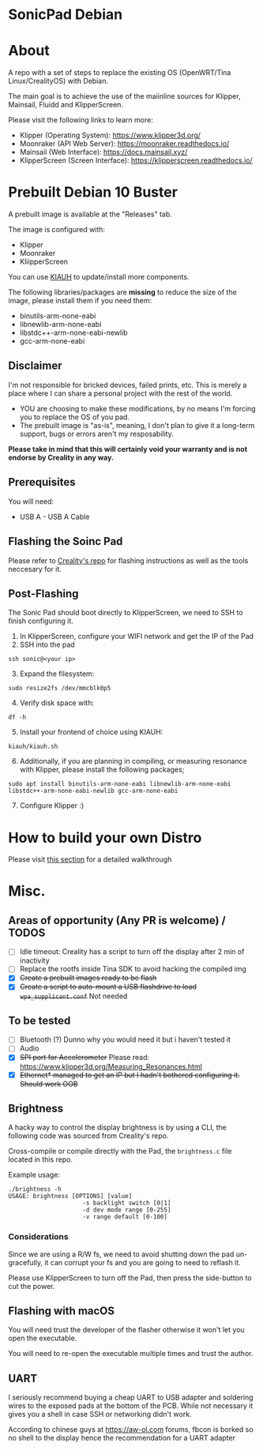 # SonicPad Debian


# About

A repo with a set of steps to replace the existing OS (OpenWRT/Tina Linux/CrealityOS) with Debian.

The main goal is to achieve the use of the maiinline sources for Klipper, Mainsail, Fluidd and KlipperScreen.

Please visit the following links to learn more:

* Klipper (Operating System): https://www.klipper3d.org/ 
* Moonraker (API Web Server): https://moonraker.readthedocs.io/ 
* Mainsail (Web Interface): https://docs.mainsail.xyz/ 
* KlipperScreen (Screen Interface): https://klipperscreen.readthedocs.io/ 

# Prebuilt Debian 10 Buster

A prebuilt image is available at the "Releases" tab.

The image is configured with:
* Klipper
* Moonraker
* KliipperScreen

You can use [KIAUH](https://github.com/th33xitus/kiauh) to update/install more components.

The following libraries/packages are **missing** to reduce the size of the image, please install them if you need them:
* binutils-arm-none-eabi   
* libnewlib-arm-none-eabi
* libstdc++-arm-none-eabi-newlib
* gcc-arm-none-eabi

## Disclaimer

I'm not responsible for bricked devices, failed prints, etc. This is merely a place where I can share a personal project with the rest of the world.
* YOU are choosing to make these modifications, by no means I'm forcing you to replace the OS of you pad.
* The prebuilt image is "as-is", meaning, I don't plan to give it a long-term support, bugs or errors aren't my resposability.

**Please take in mind that this will certainly void your warranty and is not endorse by Creality in any way.**

## Prerequisites

You will need:
* USB A - USB A Cable

## Flashing the Soinc Pad

Please refer to [Creality's repo](https://github.com/CrealityOfficial/Creality_Sonic_Pad_Firmware) for flashing instructions as well as the tools neccesary for it.

## Post-Flashing

The Sonic Pad should boot directly to KlipperScreen, we need to SSH to finish configuring it.

1) In KlipperScreen, configure your WIFI network and get the IP of the Pad
2) SSH into the pad
```
ssh sonic@<your ip>
```
3) Expand the filesystem:
```
sudo resize2fs /dev/mmcblk0p5
```
4) Verify disk space with:
```
df -h
```
5) Install your frontend of choice using KIAUH:
```
kiauh/kiauh.sh
```
6) Additionally, if you are planning in compiling, or measuring resonance with Klipper, please install the following packages;
```
sudo apt install binutils-arm-none-eabi libnewlib-arm-none-eabi libstdc++-arm-none-eabi-newlib gcc-arm-none-eabi
```
7) Configure Klipper :)


# How to build your own Distro

Please visit [this section](https://github.com/Jpe230/SonicPad-Debian/blob/main/DIY.md) for a detailed walkthrough


# Misc.

## Areas of opportunity (Any PR is welcome) / TODOS

- [ ] Idle timeout: Creality has a script to turn off the display after 2 min of inactivity
- [ ] Replace the rootfs inside Tina SDK to avoid hacking the compiled img
- [x] ~~Create a prebuilt images ready to be flash~~
- [x] ~~Create a script to auto-mount a USB flashdrive to load `wpa_supplicant.conf`~~ Not needed

## To be tested

- [ ] Bluetooth (?) Dunno why you would need it but i haven't tested it
- [ ] Audio
- [x] ~~SPI port for Accelerometer~~ Please read: https://www.klipper3d.org/Measuring_Resonances.html
- [x] ~~Ethernet* managed to get an IP but I hadn't bothered configuring it. Should work OOB~~

## Brightness

A hacky way to control the display brightness is by using a CLI, the following code was sourced from Creality's repo.

Cross-compile or compile directly with the Pad, the `brightness.c` file located in this repo.

Example usage:
```
./brightness -h 
USAGE: brightness [OPTIONS] [value]
                     -s backlight switch [0|1]
                     -d dev mode range [0-255]
                     -v range default [0-100]

```

### Considerations

Since we are using a R/W fs, we need to avoid shutting down the pad un-gracefully, it can corrupt your fs and you are going to need to reflash it.

Please use KlipperScreen to turn off the Pad, then press the side-button to cut the power.

## Flashing with macOS

You will need trust the developer of the flasher otherwise it won't let you open the executable.

You will need to re-open the executable multiple times and trust the author.

## UART

I seriously recommend buying a cheap UART to USB adapter and soldering wires to the exposed pads at the bottom of the PCB. While not necessary it gives you a shell in case SSH or networking didn't work. 

According to chinese guys at https://aw-ol.com forums, fbcon is borked so no shell to the display hence the recommendation for a UART adapter
